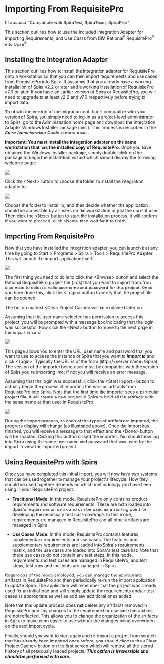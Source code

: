 # Importing From RequisitePro
!!! abstract "Compatible with SpiraTest, SpiraTeam, SpiraPlan"

This section outlines how to use the included Integration Adapter for importing Requirements, and Use Cases from IBM Rational<sup>®</sup> RequisitePro<sup>®</sup> into Spira<sup>®</sup>.

## Installing the Integration Adapter
This section outlines how to install the integration adapter for RequisitePro onto a workstation so that you can then import requirements and use cases from RequisitePro into Spira. It assumes that you already have a working installation of Spira v2.2 or later and a working installation of RequisitePro v7.0 or later. If you have an earlier version of Spira or RequisitePro, you will need to upgrade to at least v2.2 and v7.0 respectively before trying to import data.

To obtain the version of the migration tool that is compatible with your version of Spira, you simply need to log-in as a project-level administrator to Spira, go to the Administration home page and download the Integration Adapter Windows Installer package (.msi). This process is described in the *Spira Administration Guide* in more detail.

**Important: You must install the integration adapter on the same workstation that has the installed copy of RequisitePro**. Once you have obtained the Windows Installer package, simply double-click on the package to begin the installation wizard which should display the following welcome page:

 ![](img/Importing_From_RequisitePro_5.png)  

Click the <Next\> button to choose the folder to install the integration adapter to:

 ![](img/Importing_From_RequisitePro_6.png)  

Choose the folder to install to, and then decide whether the application should be accessible by all users on the workstation or just the current user. Then click the <Next\> button to start the installation process. It will confirm if you want to proceed, click <Next\> then wait for it to finish.

## Importing From RequisitePro
Now that you have installed the integration adapter, you can launch it at any time by going to Start \> Programs \> Spira \> Tools \> RequisitePro Adapter. This will launch the import application itself:

![](img/Importing_From_RequisitePro_7.png)

The first thing you need to do is to click the <Browse\> button and select the Rational RequisitePro project file (.rqs) that you want to import from. You also need to select a valid username and password for that project. Once you have done this, click the <Login\> button to verify that the project file can be opened.

The button marked <Clear Project Cache\> will be explained later on.

Assuming that the user name selected has permission to access this project, you will be prompted with a message box indicating that the login was successful. Now click the <Next\> button to move to the next page in the import wizard:

![](img/Importing_From_RequisitePro_8.png)

This page allows you to enter the URL, user name and password that you want to use to access the instance of Spira that you want to ***import to*** and click <Login\>. Typically the URL is of the form (http://<server name\>/Spira). The version of the importer being used must be compatible with the version of Spira you're importing into; if not you will receive an error message.

Assuming that the login was successful, click the <Start Import\> button to actually begin the process of importing the various artifacts from RequisitePro into Spira. Note that the first time the importer sees a particular project file, it will create a new project in Spira to hold all the artifacts with the same name as that used in RequisitePro.

![](img/Importing_From_RequisitePro_9.png)

During the import process, as each of the types of artifact are imported, the progress display will change (as illustrated above). Once the import has finished, you will receive a message to that effect and the <Done\> button will be enabled. Clicking this button closed the importer. You should now log into Spira using the same user name and password that was used for the import to view the imported project.

## Using RequisitePro with Spira
Once you have completed this initial import, you will now have two systems that can be used together to manage your project's lifecycle. How they should be used together depends on which methodology you have been using in your RequisitePro project:

- **Traditional Mode**: In this mode, RequisitePro only contains product requirements and software requirements. These are both loaded into Spira's requirements matrix and can be used as a starting point for developing the necessary test case coverage. In this mode, requirements are managed in RequisitePro and all other artifacts are managed in Spira.

- **Use Cases Mode**: In this mode, RequisitePro contains features, supplementary requirements and use cases. The features and supplementary requirements are loaded into Spira's requirements matrix, and the use cases are loaded into Spira's test case list. Note that these use cases do not contain any test steps. In this mode, requirements and test cases are managed in RequisitePro, and test steps, test runs and incidents are managed in Spira.

Regardless of the mode employed, you can manage the appropriate artifacts in RequisitePro and then periodically re-run the import application to update Spira. The application will remember that the project was already used for an initial load and will simply update the requirements and/or test cases as appropriate as well as add any additional ones added.

Note that this update process does **not** delete any artifacts removed in RequisitePro and any changes to the requirement or use case hierarchies are not reflected. This allows you to change the organization of the artifacts in Spira to make them easier to use without the changes being overwritten on the next import cycle.

Finally, should you want to start again and re-import a project from scratch that has already been imported once before, you should choose the <Clear Project Cache\> button on the first screen which will remove all the stored history of all previously loaded projects. ***This option is irreversible and should be performed with care.***

